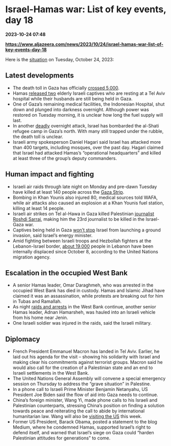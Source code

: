 # Israel-Hamas war: List of key events, day 18

**2023-10-24 07:48**

**https://www.aljazeera.com/news/2023/10/24/israel-hamas-war-list-of-key-events-day-18**

Here is the [situation](https://www.aljazeera.com/news/liveblog/2023/10/23/israel-hamas-war-live-hundreds-killed-israeli-strikes-gaza) on Tuesday, October 24, 2023:

Latest developments
-------------------

*   The death toll in Gaza has officially [crossed 5,000](https://www.aljazeera.com/news/2023/10/23/gaza-death-toll-exceeds-5000-as-israel-continues-daily-bombardments).
*   Hamas [released two](https://www.aljazeera.com/news/2023/10/23/hamas-releases-two-women-held-hostage-after-egyptian-qatari-diplomacy) elderly Israeli captives who are resting at a Tel Aviv hospital while their husbands are still being held in Gaza.
*   One of Gaza’s remaining medical facilities, the Indonesian Hospital, shut down and plunged into darkness overnight. Although power was restored on Tuesday morning, it is unclear how long the fuel supply will last.
*   In another [deadly](https://www.aljazeera.com/news/2023/10/23/how-israeli-bombing-turned-gazas-desperate-situation-into-a-catastrophe) overnight attack, Israel has bombarded the al-Shati refugee camp in Gaza’s north. With many still trapped under the rubble, the death toll is unclear.
*   Israeli army spokesperson Daniel Hagari said Israel has attacked more than 400 targets, including mosques, over the past day. Hagari claimed that Israel had attacked Hamas’s “operational headquarters” and killed at least three of the group’s deputy commanders.

  

Human impact and fighting
-------------------------

*   Israeli air raids through late night on Monday and pre-dawn Tuesday have killed at least 140 people across the [Gaza Strip](https://www.aljazeera.com/news/2023/10/23/where-are-gazas-neighbourhoods-destroyed-by-israel).
*   Bombing in Khan Younis also injured 80, medical sources told WAFA, while air attacks also caused an explosion at a Khan Younis fuel station, killing at least 14 people.
*   Israeli air strikes on Tel al-Hawa in Gaza killed Palestinian [journalist Roshdi Sarraj](https://www.aljazeera.com/news/2023/10/23/another-palestinian-journalist-slain-in-an-israeli-airstrike-in-gaza), making him the 23rd journalist to be killed in the Israel-Gaza war.
*   Captives being held in Gaza [won’t stop](https://www.aljazeera.com/news/2023/10/24/israel-vows-unrelenting-attacks-as-dozens-reported-killed-in-gaza-strikes) Israel from launching a ground invasion, said Israel’s energy minister.
*   Amid fighting between Israeli troops and Hezbollah fighters at the Lebanon-Israel border, [about 19,000](https://www.aljazeera.com/news/2023/10/23/more-than-19000-displaced-in-lebanon-as-israel-border-clashes-escalate-un) people in Lebanon have been internally displaced since October 8, according to the United Nations migration agency.

  

Escalation in the occupied West Bank
------------------------------------

*   A senior Hamas leader, Omar Daraghmeh, who was arrested in the occupied West Bank has died in custody. Hamas and Islamic Jihad have claimed it was an assassination, while protests are breaking out for him in Tubas and Ramallah.
*   As night [raids and arrests](https://www.aljazeera.com/news/2023/10/23/two-killed-dozens-arrested-after-israel-raids-occupied-west-bank) in the West Bank continue, another senior Hamas leader, Adnan Hamarsheh, was hauled into an Israeli vehicle from his home near Jenin.
*   One Israeli soldier was injured in the raids, said the Israeli military.

  

Diplomacy
---------

*   French President Emmanuel Macron has landed in Tel Aviv. Earlier, he laid out his agenda for the visit – showing his solidarity with Israel and making clear his commitments against terrorist groups. Macron said he would also call for the creation of a Palestinian state and an end to Israeli settlements in the West Bank.
*   The United Nations General Assembly will convene a special emergency session on Thursday to address the “grave situation” in Palestine.
*   In a phone call to Israeli Prime Minister Benjamin Netanyahu, US President Joe Biden said the flow of aid into Gaza needs to continue.
*   China’s foreign minister, Wang Yi, made phone calls to his Israeli and Palestinian counterparts, stressing China’s position on finding a solution towards peace and reiterating the call to abide by international humanitarian law. Wang will also be [visiting the US](https://www.aljazeera.com/news/2023/10/24/chinas-wang-yi-to-pay-rare-visit-to-us-as-two-countries-try-to-repair-ties) this week.
*   Former US President, Barack Obama, posted a statement to the blog Medium, where he condemned Hamas, supported Israel’s right to defend itself, and warned that Israel’s siege on Gaza could “harden Palestinian attitudes for generations” to come.